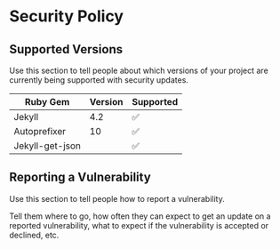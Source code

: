 # Security Policy

## Supported Versions

Use this section to tell people about which versions of your project are
currently being supported with security updates.

| Ruby Gem        | Version | Supported  |
| --------------- | ------- | ---------  |
| Jekyll          | 4.2     | :white_check_mark: |
| Autoprefixer    | 10      | :white_check_mark: |
| Jekyll-get-json |         | :white_check_mark: |

## Reporting a Vulnerability

Use this section to tell people how to report a vulnerability.

Tell them where to go, how often they can expect to get an update on a
reported vulnerability, what to expect if the vulnerability is accepted or
declined, etc.
